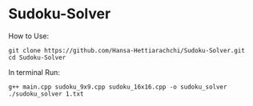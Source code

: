 # Sudoku-Solver

How to Use: 

```
git clone https://github.com/Hansa-Hettiarachchi/Sudoku-Solver.git
cd Sudoku-Solver
```

In terminal Run:

```
g++ main.cpp sudoku_9x9.cpp sudoku_16x16.cpp -o sudoku_solver
./sudoku_solver 1.txt
```
